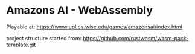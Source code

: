 # Amazons AI - WebAssembly

Playable at: https://www.upl.cs.wisc.edu/games/amazonsai/index.html

project structure started from: https://github.com/rustwasm/wasm-pack-template.git
